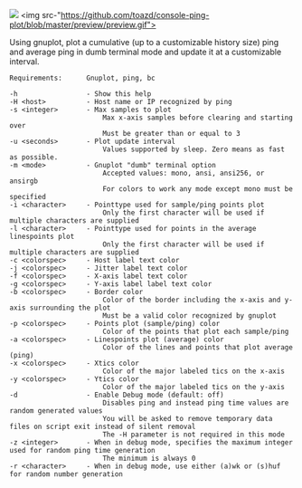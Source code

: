 ![](https://github.com/toazd/console-ping-plot/blob/master/preview/preview.gif)
<img src-"https://github.com/toazd/console-ping-plot/blob/master/preview/preview.gif">

Using gnuplot, plot a cumulative (up to a customizable history size) ping and average ping in dumb terminal mode and update it at a customizable interval.

    Requirements:      Gnuplot, ping, bc

    -h                 - Show this help
    -H <host>          - Host name or IP recognized by ping
    -s <integer>       - Max samples to plot
                           Max x-axis samples before clearing and starting over
                           Must be greater than or equal to 3
    -u <seconds>       - Plot update interval
                           Values supported by sleep. Zero means as fast as possible.
    -m <mode>          - Gnuplot "dumb" terminal option
                           Accepted values: mono, ansi, ansi256, or ansirgb
                           For colors to work any mode except mono must be specified
    -i <character>     - Pointtype used for sample/ping points plot
                           Only the first character will be used if multiple characters are supplied
    -l <character>     - Pointtype used for points in the average linespoints plot
                           Only the first character will be used if multiple characters are supplied
    -c <colorspec>     - Host label text color
    -j <colorspec>     - Jitter label text color
    -f <colorspec>     - X-axis label text color
    -g <colorspec>     - Y-axis label label text color
    -b <colorspec>     - Border color
                           Color of the border including the x-axis and y-axis surrounding the plot
                           Must be a valid color recognized by gnuplot
    -p <colorspec>     - Points plot (sample/ping) color
                           Color of the points that plot each sample/ping
    -a <colorspec>     - Linespoints plot (average) color
                           Color of the lines and points that plot average (ping)
    -x <colorspec>     - Xtics color
                           Color of the major labeled tics on the x-axis
    -y <colorspec>     - Ytics color
                           Color of the major labeled tics on the y-axis
    -d                 - Enable Debug mode (default: off)
                           Disables ping and instead ping time values are random generated values
                           You will be asked to remove temporary data files on script exit instead of silent removal
                           The -H parameter is not required in this mode
    -z <integer>       - When in debug mode, specifies the maximum integer used for random ping time generation
                           The minimum is always 0
    -r <character>     - When in debug mode, use either (a)wk or (s)huf for random number generation
